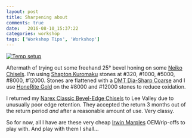 ```yaml
---
layout: post
title: Sharpening about
comments: true
date:   2016-08-10_15:37:22 
categories: workshop
tags: ['Workshop Tips', 'Workshop']
---
```


[![Temp setup](/assets/Sharpening/Thumbnails/aftermath.jpg)](/assets/Sharpening/aftermath.jpg)

Aftermath of trying out some freehand 25° bevel honing on some [Neiko Chisels](https://www.amazon.com/Neiko%C2%AE-02628A-Carving-Chisel-9-Piece/dp/B003X5KF04/ref=sr_1_1?ie=UTF8&qid=1470857908&sr=8-1&keywords=neiko+chisel). I'm using [Shapton Kuromaku](https://www.amazon.com/s/ref=nb_sb_ss_c_1_12?url=search-alias%3Daps&field-keywords=shapton+kuromaku&sprefix=Shapton+kuro%2Ckitchen%2C151) stones at #320, #1000, #5000, #8000, #12000. Stones are flattened with a [DMT Dia-Sharp Coarse](https://www.amazon.com/DMT-D8X-Continuous-Diamond-Extra-Coarse/dp/B001DZOKNY/ref=sr_1_1?ie=UTF8&qid=1470858433&sr=8-1&keywords=diasharp+course) and I use [HoneRite Gold](http://www.woodcraft.com/product/152586/honerite-gold-250-ml.aspx) on the #8000 and #12000 stones to reduce oxidation.

I returned my [Narex Classic Bevel-Edge Chisels](http://www.leevalley.com/US/Wood/page.aspx?p=67707&cat=1,41504) to Lee Valley due to unusually poor edge retention. They accepted the return 3 months out of the return period _and_ after a reasonable amount of use. Very classy.

So for now, all I have are these very cheap [Irwin Marples](https://www.amazon.com/Marples-Woodworking-Chisel-6-Piece-M444SB6N/dp/B000RG2Y56) OEM/rip-offs to play with. And play with them I shall...
